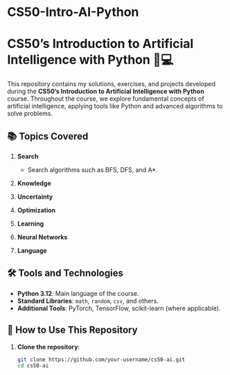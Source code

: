 # CS50-Intro-AI-Python
 
# CS50’s Introduction to Artificial Intelligence with Python 🧠💻

This repository contains my solutions, exercises, and projects developed during the **CS50’s Introduction to Artificial Intelligence with Python** course. Throughout the course, we explore fundamental concepts of artificial intelligence, applying tools like Python and advanced algorithms to solve problems.

## 📚 Topics Covered

1. **Search**  
   - Search algorithms such as BFS, DFS, and A*.     

2. **Knowledge**  

3. **Uncertainty**  

4. **Optimization**  


5. **Learning**  


6. **Neural Networks**  

7. **Language**  

## 🛠️ Tools and Technologies

- **Python 3.12**: Main language of the course.  
- **Standard Libraries**: `math`, `random`, `csv`, and others.  
- **Additional Tools**: PyTorch, TensorFlow, scikit-learn (where applicable).  

## 🚀 How to Use This Repository

1. **Clone the repository**:
   ```bash
   git clone https://github.com/your-username/cs50-ai.git
   cd cs50-ai

